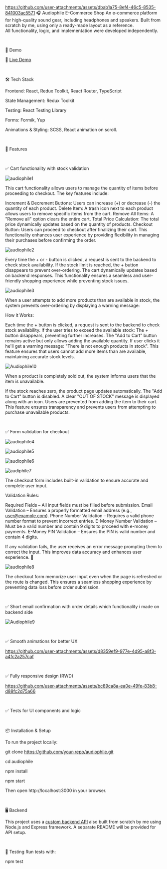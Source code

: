 
https://github.com/user-attachments/assets/dbab1a75-8ef4-46c5-8535-841003ac5571
🎧 Audiophile E-Commerce Shop
An e-commerce platform for high-quality sound gear, including headphones and speakers.
Built from scratch by me, using only a ready-made layout as a reference.  
All functionality, logic, and implementation were developed independently.  
<p>&nbsp;</p>
🚀 Demo

🔗 [Live Demo](https://audiophile-frontend-nu.vercel.app/)  
<p>&nbsp;</p>
🛠 Tech Stack

Frontend: React, Redux Toolkit, React Router, TypeScript

State Management: Redux Toolkit

Testing: React Testing Library

Forms: Formik, Yup

Animations & Styling: SCSS, React animation on scroll.
<p>&nbsp;</p>
📌 Features
<p>&nbsp;</p>
✅ Cart functionality with stock validation

![audiophile1](https://github.com/user-attachments/assets/fd631eaf-d4ea-4fa0-9d0e-88611772b605)

This cart functionality allows users to manage the quantity of items before proceeding to checkout. The key features include:

Increment & Decrement Buttons: Users can increase (+) or decrease (-) the quantity of each product.
Delete Item: A trash icon next to each product allows users to remove specific items from the cart.
Remove All Items: A "Remove all" option clears the entire cart.
Total Price Calculation: The total price dynamically updates based on the quantity of products.
Checkout Button: Users can proceed to checkout after finalizing their cart.
This functionality enhances user experience by providing flexibility in managing their purchases before confirming the order. 

![audiophile2](https://github.com/user-attachments/assets/8b56770e-f633-4061-895f-f86047702f48)

Every time the + or - button is clicked, a request is sent to the backend to check stock availability.
If the stock limit is reached, the + button disappears to prevent over-ordering.
The cart dynamically updates based on backend responses.
This functionality ensures a seamless and user-friendly shopping experience while preventing stock issues.

![audiophile3](https://github.com/user-attachments/assets/b2536988-6b2b-4ea4-960b-19c3efe7ae62)

When a user attempts to add more products than are available in stock, the system prevents over-ordering by displaying a warning message:

How it Works:

Each time the + button is clicked, a request is sent to the backend to check stock availability.
If the user tries to exceed the available stock:
The + button disappears, preventing further increases.
The "Add to Cart" button remains active but only allows adding the available quantity.
If user clicks it he'll get a warning message: "There is not enough products in stock".
This feature ensures that users cannot add more items than are available, maintaining accurate stock levels. 

![Audiophile10](https://github.com/user-attachments/assets/df2e063e-80b6-4659-ba68-19a0d00cfce2)

When a product is completely sold out, the system informs users that the item is unavailable.

If the stock reaches zero, the product page updates automatically.
The "Add to Cart" button is disabled.
A clear "OUT OF STOCK" message is displayed along with an icon.
Users are prevented from adding the item to their cart.
This feature ensures transparency and prevents users from attempting to purchase unavailable products.
<p>&nbsp;</p>
✅ Form validation for checkout

![audiophile4](https://github.com/user-attachments/assets/04f4c7a9-14b6-4280-bc35-6856ef3bb10a)

![audiophile5](https://github.com/user-attachments/assets/924d1793-842f-4cd7-b102-e752a91e0f30)

![audiophile6](https://github.com/user-attachments/assets/5b9373ad-8eb6-4815-9fd7-8331ad573e77)

![audiphile7](https://github.com/user-attachments/assets/6a90176e-f5a2-4336-bf09-c054838cccdd)

The checkout form includes built-in validation to ensure accurate and complete user input.

Validation Rules:

Required Fields – All input fields must be filled before submission.
Email Validation – Ensures a properly formatted email address (e.g., user@example.com).
Phone Number Validation – Requires a valid phone number format to prevent incorrect entries.
E-Money Number Validation – Must be a valid number and contain 9 digits to proceed with e-money payments.
E-Money PIN Validation – Ensures the PIN is valid number and contain 4 digits.

If any validation fails, the user receives an error message prompting them to correct the input. This improves data accuracy and enhances user experience. 🚀

![audiophile8](https://github.com/user-attachments/assets/ab51aee2-890a-4396-923d-4821da75ca0c)

The checkout form memorize user input even when the page is refreshed or the route is changed. This ensures a seamless shopping experience by preventing data loss before order submission.

<p>&nbsp;</p>
✅ Short email confirmation with order details which functionality i made on backend side

![Audiophile9](https://github.com/user-attachments/assets/3ca2c650-94dc-4190-bba5-ca28cfb5a136)
<p>&nbsp;</p>
✅ Smooth animations for better UX

https://github.com/user-attachments/assets/d8359ef9-977e-4d95-a8f3-a4fc2a257caf
<p>&nbsp;</p>
✅ Fully responsive design (RWD)

https://github.com/user-attachments/assets/bc89ca8a-ea0e-49fe-83b8-d88fc2d75a66
<p>&nbsp;</p>
✅ Tests for UI components and logic
<p>&nbsp;</p>
📦 Installation & Setup

To run the project locally:

git clone https://github.com/your-repo/audiophile.git  

cd audiophile  

npm install  

npm start  

Then open http://localhost:3000 in your browser.
<p>&nbsp;</p>
🖥 Backend

This project uses a [custom backend API](https://github.com/Urichcool/Audiophile-backend) also built from scratch by me using Node.js and Express framework. A separate README will be provided for API setup.
<p>&nbsp;</p>
🧪 Testing
Run tests with:

npm test  
